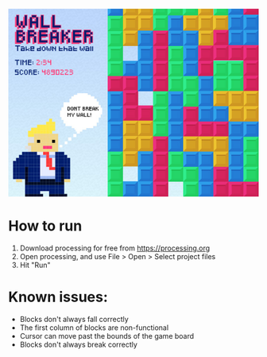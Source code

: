 ![alt text](screenshot.jpg "Screenshot")

# How to run

1. Download processing for free from https://processing.org
2. Open processing, and use File > Open > Select project files
3. Hit "Run"


# Known issues:

- Blocks don't always fall correctly
- The first column of blocks are non-functional
- Cursor can move past the bounds of the game board
- Blocks don't always break correctly
